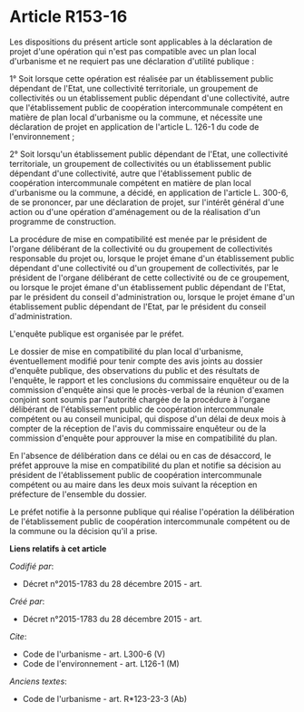 # Article R153-16

Les dispositions du présent article sont applicables à la déclaration de projet d'une opération qui n'est pas compatible avec
un plan local d'urbanisme et ne requiert pas une déclaration d'utilité publique : 

1° Soit lorsque cette opération est réalisée par un établissement public dépendant de l'Etat, une collectivité territoriale,
un groupement de collectivités ou un établissement public dépendant d'une collectivité, autre que l'établissement public de
coopération intercommunale compétent en matière de plan local d'urbanisme ou la commune, et nécessite une déclaration de
projet en application de l'article L. 126-1 du code de l'environnement ; 

2° Soit lorsqu'un établissement public dépendant de l'Etat, une collectivité territoriale, un groupement de collectivités ou
un établissement public dépendant d'une collectivité, autre que l'établissement public de coopération intercommunale
compétent en matière de plan local d'urbanisme ou la commune, a décidé, en application de l'article L. 300-6, de se
prononcer, par une déclaration de projet, sur l'intérêt général d'une action ou d'une opération d'aménagement ou de la
réalisation d'un programme de construction. 

La procédure de mise en compatibilité est menée par le président de l'organe délibérant de la collectivité ou du groupement
de collectivités responsable du projet ou, lorsque le projet émane d'un établissement public dépendant d'une collectivité ou
d'un groupement de collectivités, par le président de l'organe délibérant de cette collectivité ou de ce groupement, ou
lorsque le projet émane d'un établissement public dépendant de l'Etat, par le président du conseil d'administration ou,
lorsque le projet émane d'un établissement public dépendant de l'Etat, par le président du conseil d'administration. 

L'enquête publique est organisée par le préfet. 

Le dossier de mise en compatibilité du plan local d'urbanisme, éventuellement modifié pour tenir compte des avis joints au
dossier d'enquête publique, des observations du public et des résultats de l'enquête, le rapport et les conclusions du
commissaire enquêteur ou de la commission d'enquête ainsi que le procès-verbal de la réunion d'examen conjoint sont soumis
par l'autorité chargée de la procédure à l'organe délibérant de l'établissement public de coopération intercommunale
compétent ou au conseil municipal, qui dispose d'un délai de deux mois à compter de la réception de l'avis du commissaire
enquêteur ou de la commission d'enquête pour approuver la mise en compatibilité du plan. 

En l'absence de délibération dans ce délai ou en cas de désaccord, le préfet approuve la mise en compatibilité du plan et
notifie sa décision au président de l'établissement public de coopération intercommunale compétent ou au maire dans les deux
mois suivant la réception en préfecture de l'ensemble du dossier. 

Le préfet notifie à la personne publique qui réalise l'opération la délibération de l'établissement public de coopération
intercommunale compétent ou de la commune ou la décision qu'il a prise.

**Liens relatifs à cet article**

_Codifié par_:

  - Décret n°2015-1783 du 28 décembre 2015 - art.

_Créé par_:

  - Décret n°2015-1783 du 28 décembre 2015 - art.

_Cite_:

  - Code de l'urbanisme - art. L300-6 (V)
  - Code de l'environnement - art. L126-1 (M)

_Anciens textes_:

  - Code de l'urbanisme - art. R*123-23-3 (Ab)
